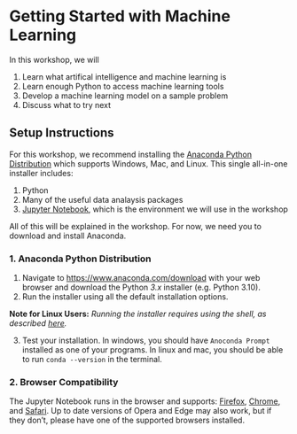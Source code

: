 # Getting Started with Machine Learning
In this workshop, we will
1. Learn what artifical intelligence and machine learning is
1. Learn enough Python to access machine learning tools
1. Develop a machine learning model on a sample problem
1. Discuss what to try next

## Setup Instructions
For this workshop, we recommend installing the <a href="https://www.anaconda.com/" target="_blank">Anaconda Python Distribution</a> which supports Windows, Mac, and Linux. This single all-in-one installer includes:
1. Python
1. Many of the useful data analaysis packages
1. <a href="https://jupyter.org/" target="_blank">Jupyter Notebook</a>, which is the environment we will use in the workshop

All of this will be explained in the workshop. For now, we need you to download and install Anaconda.

### 1. Anaconda Python Distribution

1. Navigate to <a href="https://www.anaconda.com/download" target="_blank">https://www.anaconda.com/download</a> with your web browser and download the Python *3.x* installer (e.g. Python 3.10).
2. Run the installer using all the default installation options.

**Note for Linux Users:** *Running the installer requires using the shell, as described [here](https://docs.anaconda.com/anaconda/install/linux/#installation).*

3. Test your installation. In windows, you should have `Anoconda Prompt` installed as one of your programs. In linux and mac, you should be able to run `conda --version` in the terminal. 

### 2. Browser Compatibility
The Jupyter Notebook runs in the browser and supports: [Firefox](https://www.mozilla.org/en-US/firefox/new/), [Chrome](https://www.google.com/chrome/), and [Safari](https://support.apple.com/downloads/safari). Up to date versions of Opera and Edge may also work, but if they don’t, please have one of the supported browsers installed.
